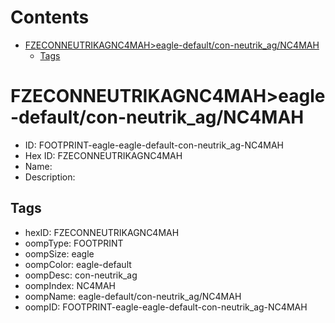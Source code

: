 



Contents
========

* [FZECONNEUTRIKAGNC4MAH>eagle-default/con-neutrik_ag/NC4MAH](#fzeconneutrikagnc4maheagle-defaultcon-neutrik_agnc4mah)
	* [Tags](#tags)

# FZECONNEUTRIKAGNC4MAH>eagle-default/con-neutrik_ag/NC4MAH

- ID: FOOTPRINT-eagle-eagle-default-con-neutrik_ag-NC4MAH
- Hex ID: FZECONNEUTRIKAGNC4MAH
- Name: 
- Description: 

## Tags

- hexID: FZECONNEUTRIKAGNC4MAH
- oompType: FOOTPRINT
- oompSize: eagle
- oompColor: eagle-default
- oompDesc: con-neutrik_ag
- oompIndex: NC4MAH
- oompName: eagle-default/con-neutrik_ag/NC4MAH
- oompID: FOOTPRINT-eagle-eagle-default-con-neutrik_ag-NC4MAH
